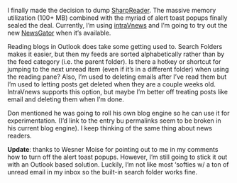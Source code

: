 I finally made the decision to dump
[SharpReader](http://www.sharpreader.com/). The massive memory
utilization (100+ MB) combined with the myriad of alert toast popups
finally sealed the deal. Currently, I’m using
[intraVnews](http://www.intravnews.com/) and I’m going to try out the
new [NewsGator](http://www.newsgator.com/) when it’s available.

Reading blogs in Outlook does take some getting used to. Search Folders
makes it easier, but then my feeds are sorted alphabetically rather than
by the feed category (i.e. the parent folder). Is there a hotkey or
shortcut for jumping to the next unread item (even if it’s in a
different folder) when using the reading pane? Also, I’m used to
deleting emails after I’ve read them but I’m used to letting posts get
deleted when they are a couple weeks old. IntraVnews supports this
option, but maybe I’m better off treating posts like email and deleting
them when I’m done.

Don mentioned he was going to roll his own blog engine so he can use it
for experimentation. (I’d link to the entry bu permalinks seem to be
broken in his current blog engine). I keep thinking of the same thing
about news readers.

**Update**: thanks to Wesner Moise for pointing out to me in my comments
how to turn off the alert toast popups. However, I’m still going to
stick it out with an Outlook based solution. Luckily, I’m not like most
‘softies w/ a ton of unread email in my inbox so the built-in search
folder works fine.
